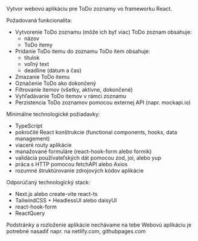 
Vytvor webovú aplikáciu pre ToDo zoznamy vo frameworku React.

Požadovaná funkcionalita:
- Vytvorenie ToDo zoznamu (môže ich byť viac)
  ToDo zoznam obsahuje:
   - názov
   - ToDo itemy
- Pridanie ToDo itemu do zoznamu
  ToDo item obsahuje:
   - titulok
   - voľný text
   - deadline (dátum a čas)
- Zmazanie ToDo itemu
- Označenie ToDo ako dokončený
- Filtrovanie itemov (všetky, aktívne, dokončené)
- Vyhľadávanie ToDo itemov v rámci zoznamu
- Perzistencia ToDo zoznamov pomocou externej API (napr. mockapi.io)

Minimálne technologické požiadavky:
- TypeScript 
- pokročilé React konštrukcie (functional components, hooks, data management)
- viaceré routy aplikácie
- manažované formuláre (react-hook-form alebo formik)
- validácia používateľských dát pomocou zod, joi, alebo yup
- práca s HTTP pomocou fetchAPI alebo Axios
- rozumné štruktúrovanie zdrojových kódov aplikácie

Odporúčaný technologický stack:
- Next.js alebo create-vite react-ts
- TailwindCSS + HeadlessUI alebo daisyUI
- react-hook-form
- ReactQuery 

Podstránky a rozloženie aplikácie nechávame na tebe
Webovú aplikáciu je potrebné nasadiť napr. na netlify.com, githubpages.com
